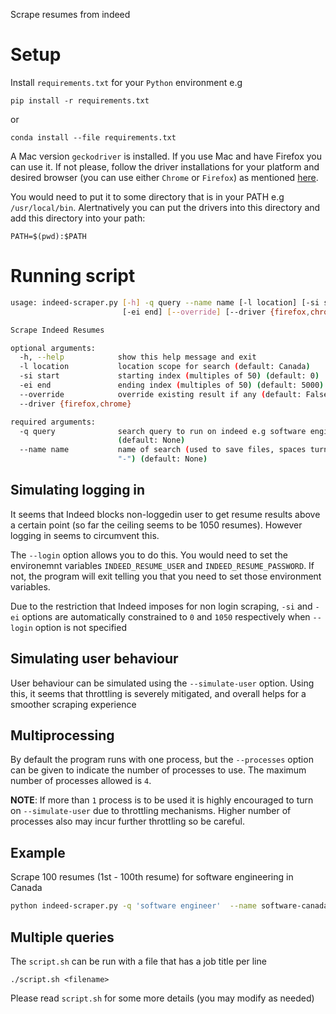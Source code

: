 Scrape resumes from indeed

# Setup
Install `requirements.txt` for your `Python` environment e.g
```
pip install -r requirements.txt
```

or

```
conda install --file requirements.txt
```

A Mac version `geckodriver` is installed. If you use Mac and have Firefox you can use it. If not please, follow the
driver installations for your platform and desired browser (you can use either `Chrome` or `Firefox`) as mentioned [here](https://selenium-python.readthedocs.io/installation.html).

You would need to put it to some directory that is in your PATH e.g `/usr/local/bin`.
Alertnatively you can put the drivers into this directory and add
this directory into your path:

```
PATH=$(pwd):$PATH
```

# Running script

```bash
usage: indeed-scraper.py [-h] -q query --name name [-l location] [-si start]
                         [-ei end] [--override] [--driver {firefox,chrome}]

Scrape Indeed Resumes

optional arguments:
  -h, --help            show this help message and exit
  -l location           location scope for search (default: Canada)
  -si start             starting index (multiples of 50) (default: 0)
  -ei end               ending index (multiples of 50) (default: 5000)
  --override            override existing result if any (default: False)
  --driver {firefox,chrome}

required arguments:
  -q query              search query to run on indeed e.g software engineer
                        (default: None)
  --name name           name of search (used to save files, spaces turned to
                        "-") (default: None)
```

## Simulating logging in
It seems that Indeed blocks non-loggedin user to get resume results above a certain point
(so far the ceiling seems to be 1050 resumes). However logging in seems to circumvent this.

The `--login` option allows you to do this. You would need to set the environemnt variables
`INDEED_RESUME_USER` and `INDEED_RESUME_PASSWORD`. If not, the program will exit telling you
that you need to set those environment variables.

Due to the restriction that Indeed imposes for non login scraping, `-si` and `-ei` options
are automatically constrained to `0` and `1050` respectively when `--login` option is not specified

## Simulating user behaviour
User behaviour can be simulated using the `--simulate-user` option. Using this, it seems that
throttling is severely mitigated, and overall helps for a smoother scraping experience

## Multiprocessing
By default the program runs with one process, but the `--processes` option can be given to indicate
the number of processes to use. The maximum number of processes allowed is `4`.

**NOTE**: If more than `1` process is to be used it is highly encouraged to turn on `--simulate-user` due to throttling
mechanisms. Higher number of processes also may incur further throttling so be careful.

## Example
Scrape 100 resumes (1st - 100th resume) for software engineering in Canada
```bash
python indeed-scraper.py -q 'software engineer'  --name software-canada -ei 100
```

## Multiple queries
The `script.sh` can be run with a file that has a job title per line
```
./script.sh <filename>
```

Please read `script.sh` for some more details (you may modify as needed)
